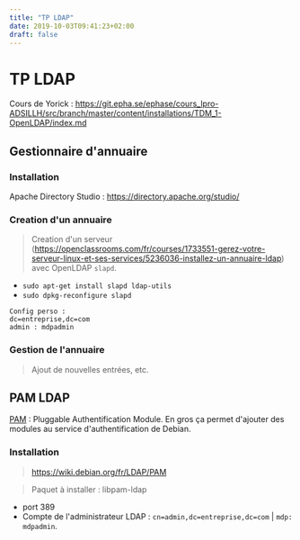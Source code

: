 ```yaml
---
title: "TP LDAP"
date: 2019-10-03T09:41:23+02:00
draft: false
---
```

# TP LDAP
Cours de Yorick : https://git.epha.se/ephase/cours_lpro-ADSILLH/src/branch/master/content/installations/TDM_1-OpenLDAP/index.md
## Gestionnaire d'annuaire
### Installation
Apache Directory Studio : https://directory.apache.org/studio/

### Creation d'un annuaire

> Creation d'un serveur (https://openclassrooms.com/fr/courses/1733551-gerez-votre-serveur-linux-et-ses-services/5236036-installez-un-annuaire-ldap) avec OpenLDAP `slapd`.

+ `sudo apt-get install slapd ldap-utils`
+ `sudo dpkg-reconfigure slapd`

```
Config perso :
dc=entreprise,dc=com
admin : mdpadmin
```
### Gestion de l'annuaire

> Ajout de nouvelles entrées, etc.

## PAM LDAP

<u>PAM</u> : Pluggable Authentification Module. En gros ça permet d'ajouter des modules au service d'authentification de Debian.

### Installation

> https://wiki.debian.org/fr/LDAP/PAM

> Paquet à installer : libpam-ldap

+ port 389
+ Compte de l'administrateur LDAP : `cn=admin,dc=entreprise,dc=com` | `mdp: mdpadmin`.
